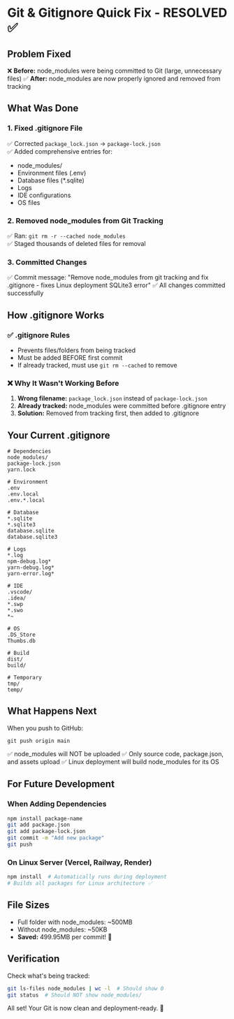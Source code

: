 # Git & Gitignore Quick Fix - RESOLVED ✅

## Problem Fixed
❌ **Before:** node_modules were being committed to Git (large, unnecessary files)
✅ **After:** node_modules are now properly ignored and removed from tracking

## What Was Done

### 1. Fixed .gitignore File
✅ Corrected `package_lock.json` → `package-lock.json`  
✅ Added comprehensive entries for:
- node_modules/
- Environment files (.env)
- Database files (*.sqlite)
- Logs
- IDE configurations
- OS files

### 2. Removed node_modules from Git Tracking
✅ Ran: `git rm -r --cached node_modules`  
✅ Staged thousands of deleted files for removal

### 3. Committed Changes
✅ Commit message: "Remove node_modules from git tracking and fix .gitignore - fixes Linux deployment SQLite3 error"
✅ All changes committed successfully

## How .gitignore Works

### ✅ .gitignore Rules
- Prevents files/folders from being tracked
- Must be added BEFORE first commit
- If already tracked, must use `git rm --cached` to remove

### ❌ Why It Wasn't Working Before
1. **Wrong filename:** `package_lock.json` instead of `package-lock.json`
2. **Already tracked:** node_modules were committed before .gitignore entry
3. **Solution:** Removed from tracking first, then added to .gitignore

## Your Current .gitignore

```
# Dependencies
node_modules/
package-lock.json
yarn.lock

# Environment
.env
.env.local
.env.*.local

# Database
*.sqlite
*.sqlite3
database.sqlite
database.sqlite3

# Logs
*.log
npm-debug.log*
yarn-debug.log*
yarn-error.log*

# IDE
.vscode/
.idea/
*.swp
*.swo
*~

# OS
.DS_Store
Thumbs.db

# Build
dist/
build/

# Temporary
tmp/
temp/
```

## What Happens Next

When you push to GitHub:
```
git push origin main
```

✅ node_modules will NOT be uploaded
✅ Only source code, package.json, and assets upload
✅ Linux deployment will build node_modules for its OS

## For Future Development

### When Adding Dependencies
```bash
npm install package-name
git add package.json
git add package-lock.json
git commit -m "Add new package"
git push
```

### On Linux Server (Vercel, Railway, Render)
```bash
npm install  # Automatically runs during deployment
# Builds all packages for Linux architecture ✅
```

## File Sizes
- Full folder with node_modules: ~500MB
- Without node_modules: ~50KB
- **Saved:** 499.95MB per commit! 🚀

## Verification

Check what's being tracked:
```bash
git ls-files node_modules | wc -l  # Should show 0
git status  # Should NOT show node_modules/
```

All set! Your Git is now clean and deployment-ready. 🎉
